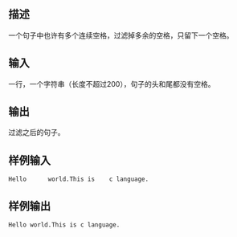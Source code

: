 ## 描述


一个句子中也许有多个连续空格，过滤掉多余的空格，只留下一个空格。

## 输入


一行，一个字符串（长度不超过200），句子的头和尾都没有空格。

## 输出


过滤之后的句子。

## 样例输入


```
Hello      world.This is    c language.
```


## 样例输出


```
Hello world.This is c language.
```



